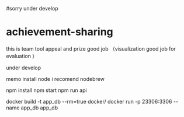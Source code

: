 #sorry under develop

# achievement-sharing
this is team tool appeal  and  prize good job  （visualization  good job for evaluation ）

under develop

memo
install node
i recomend nodebrew

npm install 
npm start
npm run api

docker build -t app_db --rm=true docker/
docker run -p 23306:3306 --name app_db app_db

